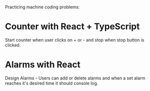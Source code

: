 Practicing machine coding problems:
# Counter with React + TypeScript
Start counter when user clicks on + or - and stop when stop button is clicked.

# Alarms with React
Design Alarms - Users can add or delete alarms and when a set alarm reaches it's desired time it should console log.
